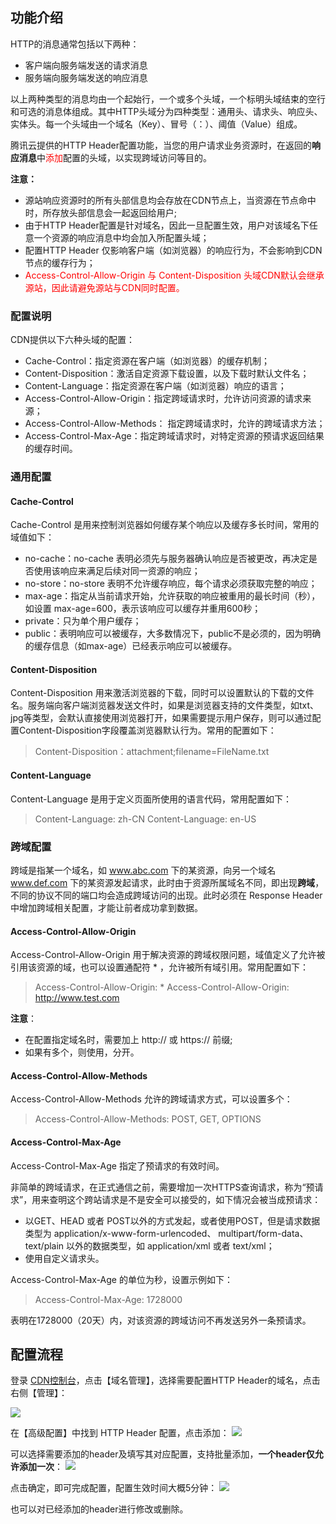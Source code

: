 ## 功能介绍
HTTP的消息通常包括以下两种：

+ 客户端向服务端发送的请求消息
+ 服务端向服务端发送的响应消息

以上两种类型的消息均由一个起始行，一个或多个头域，一个标明头域结束的空行和可选的消息体组成。其中HTTP头域分为四种类型：通用头、请求头、响应头、实体头。每一个头域由一个域名（Key）、冒号（：）、阈值（Value）组成。

腾讯云提供的HTTP Header配置功能，当您的用户请求业务资源时，在返回的**响应消息**中<font color="red">添加</font>配置的头域，以实现跨域访问等目的。

**注意：** 
+ 源站响应资源时的所有头部信息均会存放在CDN节点上，当资源在节点命中时，所存放头部信息会一起返回给用户;
+ 由于HTTP Header配置是针对域名，因此一旦配置生效，用户对该域名下任意一个资源的响应消息中均会加入所配置头域；
+ 配置HTTP Header 仅影响客户端（如浏览器）的响应行为，不会影响到CDN节点的缓存行为；
+ <font color="red">Access-Control-Allow-Origin 与 Content-Disposition 头域CDN默认会继承源站，因此请避免源站与CDN同时配置。</font>

### 配置说明
CDN提供以下六种头域的配置：
+ Cache-Control：指定资源在客户端（如浏览器）的缓存机制；
+ Content-Disposition：激活自定资源下载设置，以及下载时默认文件名；
+ Content-Language：指定资源在客户端（如浏览器）响应的语言；
+ Access-Control-Allow-Origin：指定跨域请求时，允许访问资源的请求来源；
+ Access-Control-Allow-Methods： 指定跨域请求时，允许的跨域请求方法；
+ Access-Control-Max-Age：指定跨域请求时，对特定资源的预请求返回结果的缓存时间。


### 通用配置

#### Cache-Control
Cache-Control 是用来控制浏览器如何缓存某个响应以及缓存多长时间，常用的域值如下：

+ no-cache：no-cache 表明必须先与服务器确认响应是否被更改，再决定是否使用该响应来满足后续对同一资源的响应；
+ no-store：no-store 表明不允许缓存响应，每个请求必须获取完整的响应；
+ max-age：指定从当前请求开始，允许获取的响应被重用的最长时间（秒），如设置 max-age=600，表示该响应可以缓存并重用600秒；
+ private：只为单个用户缓存；
+ public：表明响应可以被缓存，大多数情况下，public不是必须的，因为明确的缓存信息（如max-age）已经表示响应可以被缓存。

#### Content-Disposition
Content-Disposition 用来激活浏览器的下载，同时可以设置默认的下载的文件名。服务端向客户端浏览器发送文件时，如果是浏览器支持的文件类型，如txt、jpg等类型，会默认直接使用浏览器打开，如果需要提示用户保存，则可以通过配置Content-Disposition字段覆盖浏览器默认行为。常用的配置如下：

> Content-Disposition：attachment;filename=FileName.txt

#### Content-Language
Content-Language 是用于定义页面所使用的语言代码，常用配置如下：

> Content-Language: zh-CN
> Content-Language: en-US


### 跨域配置
跨域是指某一个域名，如 www.abc.com 下的某资源，向另一个域名 www.def.com 下的某资源发起请求，此时由于资源所属域名不同，即出现**跨域**，不同的协议不同的端口均会造成跨域访问的出现。此时必须在 Response Header 中增加跨域相关配置，才能让前者成功拿到数据。

#### Access-Control-Allow-Origin
Access-Control-Allow-Origin 用于解决资源的跨域权限问题，域值定义了允许被引用该资源的域，也可以设置通配符 * ，允许被所有域引用。常用配置如下：

>Access-Control-Allow-Origin: *
>Access-Control-Allow-Origin: http://www.test.com

**注意**：
+ 在配置指定域名时，需要加上 http://  或 https:// 前缀;
+ 如果有多个，则使用，分开。

#### Access-Control-Allow-Methods 
Access-Control-Allow-Methods 允许的跨域请求方式，可以设置多个：

> Access-Control-Allow-Methods: POST, GET, OPTIONS


#### Access-Control-Max-Age
Access-Control-Max-Age 指定了预请求的有效时间。

非简单的跨域请求，在正式通信之前，需要增加一次HTTPS查询请求，称为“预请求”，用来查明这个跨站请求是不是安全可以接受的，如下情况会被当成预请求：

+ 以GET、HEAD 或者 POST以外的方式发起，或者使用POST，但是请求数据类型为 application/x-www-form-urlencoded、 multipart/form-data、text/plain 以外的数据类型，如 application/xml 或者 text/xml；
+ 使用自定义请求头。

Access-Control-Max-Age 的单位为秒，设置示例如下：

>Access-Control-Max-Age: 1728000

表明在1728000（20天）内，对该资源的跨域访问不再发送另外一条预请求。

## 配置流程
登录 [CDN控制台](http://console.qcloud.com/cdn)，点击【域名管理】，选择需要配置HTTP Header的域名，点击右侧【管理】：

![](https://mccdn.qcloud.com/static/img/91cbf3cde2decd3d35640d6cf209962d/image.jpg)

在【高级配置】中找到 HTTP Header 配置，点击添加：
![](https://mccdn.qcloud.com/static/img/96846833b3f6e4830ad3323da43415ea/image.png)

可以选择需要添加的header及填写其对应配置，支持批量添加，**一个header仅允许添加一次**：
![](https://mccdn.qcloud.com/static/img/e7673fae30256b95d445e134b84de36f/image.png)

点击确定，即可完成配置，配置生效时间大概5分钟：
![](https://mccdn.qcloud.com/static/img/6e8d29c43503eca11650068ea6042744/image.png)

也可以对已经添加的header进行修改或删除。






